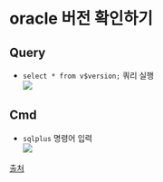 # oracle 버전 확인하기

## Query

-   `select * from v$version;`  쿼리 실행  
    ![](https://velog.velcdn.com/images/thehill_hannam/post/5da902b8-ea27-4a73-9647-93fed7265d71/image.png)

## Cmd

-   `sqlplus`  명령어 입력  
    ![](https://velog.velcdn.com/images/thehill_hannam/post/78a0ffad-735b-47e6-9940-ddd4279c9cd0/image.png)

[출처](https://velog.io/@thehill_hannam/%EC%98%A4%EB%9D%BC%ED%81%B4-%EB%B2%84%EC%A0%84-%ED%99%95%EC%9D%B8cmd-query)
<!--stackedit_data:
eyJoaXN0b3J5IjpbMjg0NDY5NzE3XX0=
-->